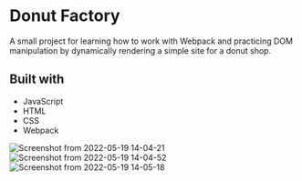 # Donut Factory

A small project for learning how to work with Webpack and practicing DOM manipulation by dynamically rendering a simple site for a donut shop. 

## Built with
- JavaScript
- HTML
- CSS
- Webpack


![Screenshot from 2022-05-19 14-04-21](https://user-images.githubusercontent.com/42702138/169291459-a5aa7ddd-2c5a-423d-badf-aaa94bd30aac.png)
![Screenshot from 2022-05-19 14-04-52](https://user-images.githubusercontent.com/42702138/169291469-6237eaeb-dd42-462a-82f6-651ea20bc3ef.png)
![Screenshot from 2022-05-19 14-05-18](https://user-images.githubusercontent.com/42702138/169291475-3714fb6e-4795-4c83-b8d5-def3f0152c49.png)
